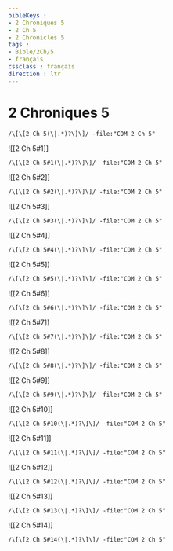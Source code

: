```yaml
---
bibleKeys : 
- 2 Chroniques 5
- 2 Ch 5
- 2 Chronicles 5
tags : 
- Bible/2Ch/5
- français
cssclass : français
direction : ltr
---
```


# 2 Chroniques 5

```query
/\[\[2 Ch 5(\|.*)?\]\]/ -file:"COM 2 Ch 5"
```



![[2 Ch 5#1]]

```query
/\[\[2 Ch 5#1(\|.*)?\]\]/ -file:"COM 2 Ch 5"
```

![[2 Ch 5#2]]

```query
/\[\[2 Ch 5#2(\|.*)?\]\]/ -file:"COM 2 Ch 5"
```

![[2 Ch 5#3]]

```query
/\[\[2 Ch 5#3(\|.*)?\]\]/ -file:"COM 2 Ch 5"
```

![[2 Ch 5#4]]

```query
/\[\[2 Ch 5#4(\|.*)?\]\]/ -file:"COM 2 Ch 5"
```

![[2 Ch 5#5]]

```query
/\[\[2 Ch 5#5(\|.*)?\]\]/ -file:"COM 2 Ch 5"
```

![[2 Ch 5#6]]

```query
/\[\[2 Ch 5#6(\|.*)?\]\]/ -file:"COM 2 Ch 5"
```

![[2 Ch 5#7]]

```query
/\[\[2 Ch 5#7(\|.*)?\]\]/ -file:"COM 2 Ch 5"
```

![[2 Ch 5#8]]

```query
/\[\[2 Ch 5#8(\|.*)?\]\]/ -file:"COM 2 Ch 5"
```

![[2 Ch 5#9]]

```query
/\[\[2 Ch 5#9(\|.*)?\]\]/ -file:"COM 2 Ch 5"
```

![[2 Ch 5#10]]

```query
/\[\[2 Ch 5#10(\|.*)?\]\]/ -file:"COM 2 Ch 5"
```

![[2 Ch 5#11]]

```query
/\[\[2 Ch 5#11(\|.*)?\]\]/ -file:"COM 2 Ch 5"
```

![[2 Ch 5#12]]

```query
/\[\[2 Ch 5#12(\|.*)?\]\]/ -file:"COM 2 Ch 5"
```

![[2 Ch 5#13]]

```query
/\[\[2 Ch 5#13(\|.*)?\]\]/ -file:"COM 2 Ch 5"
```

![[2 Ch 5#14]]

```query
/\[\[2 Ch 5#14(\|.*)?\]\]/ -file:"COM 2 Ch 5"
```

